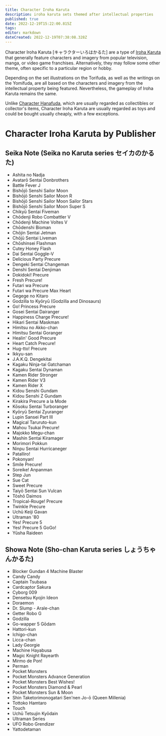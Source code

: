 ```yaml
---
title: Character Iroha Karuta
description: iroha karuta sets themed after intellectual properties
published: true
date: 2022-12-19T15:22:00.815Z
tags: 
editor: markdown
dateCreated: 2022-12-19T07:38:08.328Z
---
```


Character Iroha Karuta [キャラクターいろはかるた] are a type of [Iroha Karuta](/en/iroha) that generally feature characters and imagery from popular television, manga, or video game franchises. Alternatively, they may follow some other theme, often specific to a particular region or hobby.

Depending on the set illustrations on the Torifuda, as well as the writings on the Yomifuda, are all based on the characters and imagery from the intellectual property being featured. Nevertheless, the gameplay of Iroha Karuta remains the same.

Unlike [Character Hanafuda](/en/hanafuda/character), which are usually regarded as collectibles or collector's items, Character Iroha Karuta are usually regarded as toys and could be bought usually cheaply, with a few exceptions.

# Character Iroha Karuta by Publisher

## Seika Note (Seika no Karuta series セイカのかるた)
- Ashita no Nadja
- Avatarō Sentai Donbrothers
- Battle Fever J
- Bishōjō Senshi Sailor Moon
- Bishōjō Senshi Sailor Moon R
- Bishōjō Senshi Sailor Moon Sailor Stars
- Bishōjō Senshi Sailor Moon Super S
- Chikyū Sentai Fiveman
- Chōdenji Robo Combattler V
- Chōdenji Machine Voltes V
- Chōdenshi Bioman
- Chōjin Sentai Jetman
- Chōjū Sentai Liveman
- Chōshinsei Flashman
- Cutey Honey Flash
- Dai Sentai Goggle-V
- Delicious Party Precure
- Dengeki Sentai Changeman
- Denshi Sentai Denjiman
- Dokidoki! Precure
- Fresh Precure!
- Futari wa Precure
- Futari wa Precure Max Heart
- Gegege no Kitaro
- Godzilla to Kyōryū (Godzilla and Dinosaurs)
- Go! Princess Precure
- Gosei Sentai Dairanger
- Happiness Charge Precure!
- Hikari Sentai Maskman
- Himitsu no Akko-chan
- Himitsu Sentai Goranger
- Healin' Good Precure
- Heart Catch Precure!
- Hug-tto! Precure
- Ikkyu-san
- J.A.K.Q. Dengekitai
- Kagaku Ninja-tai Gatchaman
- Kagaku Sentai Dynaman
- Kamen Rider Stronger
- Kamen Rider V3
- Kamen Rider X
- Kidou Senshi Gundam
- Kidou Senshi Z Gundam
- Kirakira Precure a la Mode
- Kōsoku Sentai Turboranger
- Kyōryū Sentai Zyuranger
- Lupin Sansei Part III
- Magical Taruruto-kun
- Mahou Tsukai Precure!
- Majokko Megu-chan
- Mashin Sentai Kiramager
- Morimori Pokkun
- Ninpu Sentai Hurricaneger
- Patalliro!
- Pokonyan!
- Smile Precure!
- Soreike! Anpanman
- Step Jun
- Sue Cat
- Sweet Precure
- Taiyō Sentai Sun Vulcan
- Tōshō Daimos
- Tropical-Rouge! Precure
- Twinkle Precure
- Uchū Keiji Gavan
- Ultraman '80
- Yes! Precure 5
- Yes! Precure 5 GoGo!
- Yūsha Raideen

## Showa Note (Sho-chan Karuta series しょうちゃんかるた)
- Blocker Gundan 4 Machine Blaster
- Candy Candy
- Captain Tsubasa
- Cardcaptor Sakura
- Cyborg 009
- Densetsu Kyojin Ideon
- Doraemon
- Dr. Slump - Arale-chan
- Getter Robo G
- Godzilla
- Go-wapper 5 Gōdam
- Hattori-kun
- Ichigo-chan
- Licca-chan
- Lady Georgie
- Machine Hayabusa
- Magic Knight Rayearth
- Mirmo de Pon!
- Perman
- Pocket Monsters
- Pocket Monsters Advance Generation
- Pocket Monsters Best Wishes!
- Pocket Monsters Diamond & Pearl
- Pocket Monsters Sun & Moon
- Shin Taketorimonogatari Sen'nen Jo-ō (Queen Millenia)
- Tottoko Hamtaro
- Touch
- Uchū Tetsujin Kyōdain
- Ultraman Series
- UFO Robo Grendizer
- Yattodetaman
